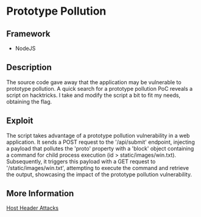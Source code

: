 # Prototype Pollution

## Framework

- NodeJS

## Description

The source code gave away that the application may be vulnerable to prototype pollution. A quick search for a prototype pollution PoC reveals a script on hacktricks. I take and modify the script a bit to fit my needs, obtaining the flag. 

## Exploit

The script takes advantage of a prototype pollution vulnerability in a web application. It sends a POST request to the '/api/submit' endpoint, injecting a payload that pollutes the 'proto' property with a 'block' object containing a command for child process execution (id > static/images/win.txt). Subsequently, it triggers this payload with a GET request to '/static/images/win.txt', attempting to execute the command and retrieve the output, showcasing the impact of the prototype pollution vulnerability.

## More Information

[Host Header Attacks](https://portswigger.net/web-security/host-header)

